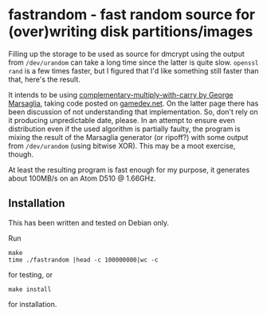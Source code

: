 # fastrandom - fast random source for (over)writing disk partitions/images

Filling up the storage to be used as source for dmcrypt using the
output from `/dev/urandom` can take a long time since the latter is
quite slow. `openssl rand` is a few times faster, but I figured that
I'd like something still faster than that, here's the result.

It intends to be using [complementary-multiply-with-carry by George
Marsaglia](http://en.wikipedia.org/wiki/Multiply-with-carry#Complementary-multiply-with-carry_generators),
taking code posted on
[gamedev.net](http://www.gamedev.net/topic/512260-number-generator-cmwc-4096-and-implementation/).
On the latter page there has been discussion of not understanding that
implementation. So, don't rely on it producing unpredictable date,
please. In an attempt to ensure even distribution even if the used
algorithm is partially faulty, the program is mixing the result of the
Marsaglia generator (or ripoff?) with some output from `/dev/urandom`
(using bitwise XOR). This may be a moot exercise, though.

At least the resulting program is fast enough for my purpose, it
generates about 100MB/s on an Atom D510 @ 1.66GHz.

## Installation

This has been written and tested on Debian only.

Run

    make
    time ./fastrandom |head -c 100000000|wc -c

for testing, or

    make install

for installation.
